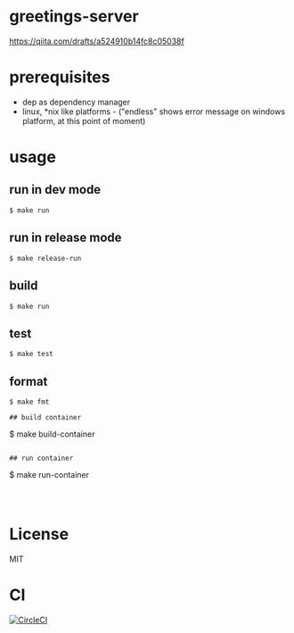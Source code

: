 # greetings-server

https://qiita.com/drafts/a524910b14fc8c05038f

# prerequisites

- dep as dependency manager
- linux, *nix like platforms - ("endless" shows error message  on windows platform, at this point of moment)

# usage

## run in dev mode

```
$ make run
```

## run in release mode

```
$ make release-run
```

## build

```
$ make run
```

## test

```
$ make test
```

## format

```
$ make fmt

## build container

```
$ make build-container
```

## run container

```
$ make run-container
```



```
# License
MIT

# CI

[![CircleCI](https://circleci.com/gh/hrkt/greetings-server.svg?style=svg)](https://circleci.com/gh/hrkt/greetings-server)
